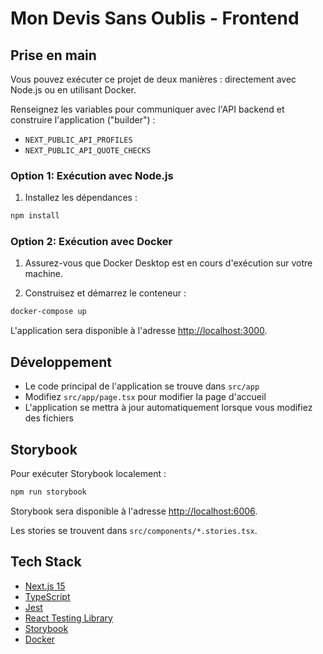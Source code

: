 # Mon Devis Sans Oublis - Frontend

## Prise en main

Vous pouvez exécuter ce projet de deux manières : directement avec Node.js ou en utilisant Docker.

Renseignez les variables pour communiquer avec l'API backend et construire l'application ("builder") :

- `NEXT_PUBLIC_API_PROFILES`
- `NEXT_PUBLIC_API_QUOTE_CHECKS`

### Option 1: Exécution avec Node.js

1. Installez les dépendances :

```bash copy
npm install
```

### Option 2: Exécution avec Docker

1. Assurez-vous que Docker Desktop est en cours d'exécution sur votre machine.

2. Construisez et démarrez le conteneur :

```bash copy
docker-compose up
```

L'application sera disponible à l'adresse [http://localhost:3000](http://localhost:3000).

## Développement

- Le code principal de l'application se trouve dans `src/app`
- Modifiez `src/app/page.tsx` pour modifier la page d'accueil
- L'application se mettra à jour automatiquement lorsque vous modifiez des fichiers

## Storybook

Pour exécuter Storybook localement :

```bash copy
npm run storybook
```

Storybook sera disponible à l'adresse [http://localhost:6006](http://localhost:6006).

Les stories se trouvent dans `src/components/*.stories.tsx`.

## Tech Stack

- [Next.js 15](https://nextjs.org/)
- [TypeScript](https://www.typescriptlang.org/)
- [Jest](https://jestjs.io/)
- [React Testing Library](https://testing-library.com/react)
- [Storybook](https://storybook.js.org/)
- [Docker](https://www.docker.com/)
